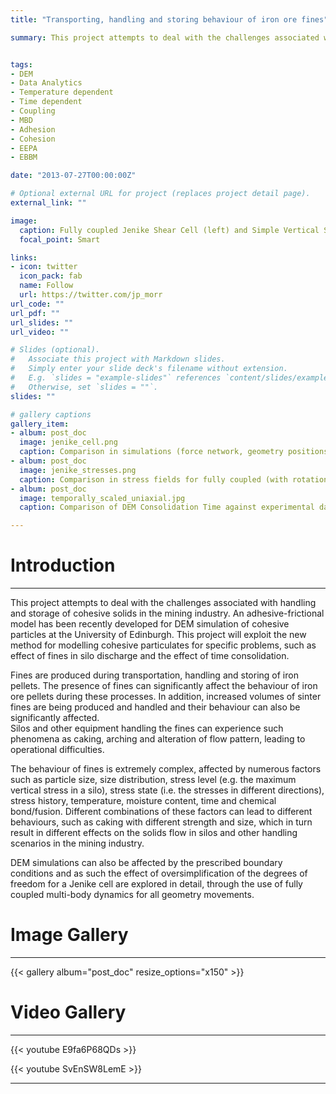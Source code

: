 ```yaml
---
title: "Transporting, handling and storing behaviour of iron ore fines"

summary: This project attempts to deal with the challenges associated with handling and storage of cohesive solids in the mining industry.


tags:
- DEM
- Data Analytics
- Temperature dependent
- Time dependent
- Coupling
- MBD
- Adhesion
- Cohesion
- EEPA
- EBBM

date: "2013-07-27T00:00:00Z"

# Optional external URL for project (replaces project detail page).
external_link: ""

image:
  caption: Fully coupled Jenike Shear Cell (left) and Simple Vertical Stress Only Control (right)
  focal_point: Smart

links:
- icon: twitter
  icon_pack: fab
  name: Follow
  url: https://twitter.com/jp_morr
url_code: ""
url_pdf: ""
url_slides: ""
url_video: ""

# Slides (optional).
#   Associate this project with Markdown slides.
#   Simply enter your slide deck's filename without extension.
#   E.g. `slides = "example-slides"` references `content/slides/example-slides.md`.
#   Otherwise, set `slides = ""`.
slides: ""

# gallery captions
gallery_item:
- album: post_doc
  image: jenike_cell.png
  caption: Comparison in simulations (force network, geometry positions and particle velocities) of fully coupled (with rotation) MBD simulation of Jenike cell against simplified vertical stress application only
- album: post_doc
  image: jenike_stresses.png
  caption: Comparison in stress fields for fully coupled (with rotation) MBD simulation of Jenike cell against simplified vertical stress application only
- album: post_doc
  image: temporally_scaled_uniaxial.jpg
  caption: Comparison of DEM Consolidation Time against experimental dataset

---
```


# Introduction
---

This project attempts to deal with the challenges associated with handling and storage of cohesive solids in the mining industry. An adhesive-frictional model has been recently developed for DEM simulation of cohesive particles at the University of Edinburgh. This project will exploit the new method for modelling cohesive particulates for specific problems, such as effect of fines in silo discharge and the effect of time consolidation. 


Fines are produced during transportation, handling and storing of iron pellets. 
The presence of fines can significantly affect the behaviour of iron ore pellets during these processes. In addition, increased volumes of sinter fines are being produced and handled and their behaviour can also be significantly affected.  
Silos and other equipment handling the fines can experience such phenomena as caking, arching and alteration of flow pattern, leading to operational difficulties. 


The behaviour of fines is extremely complex, affected by numerous factors such as particle size, size distribution, stress level (e.g. the maximum vertical stress in a silo), stress state (i.e. the stresses in different directions), stress history, temperature, moisture content, time and chemical bond/fusion. Different combinations of these factors can lead to different behaviours, such as caking with different strength and size, which in turn result in different effects on the solids flow in silos and other handling scenarios in the mining industry.

DEM simulations can also be affected by the prescribed boundary conditions and as such the effect of oversimplification of the degrees of freedom for a Jenike cell are explored in detail, through the use of fully coupled multi-body dynamics for all geometry movements.

# Image Gallery
---

{{< gallery album="post_doc" resize_options="x150" >}}



# Video Gallery
---

{{< youtube E9fa6P68QDs >}}


{{< youtube SvEnSW8LemE >}}


---